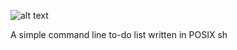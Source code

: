 ![alt text](https://raw.githubusercontent.com/everest-linux/amogus3016/main/now.png)

A simple command line to-do list written in POSIX sh

